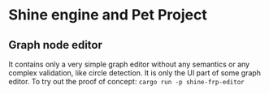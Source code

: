 # Shine engine and Pet Project

## Graph node editor

It contains only a very simple graph editor without any semantics or any complex validation, like circle detection. It is only the UI part of some graph editor.
To try out the proof of concept: `cargo run -p shine-frp-editor`
